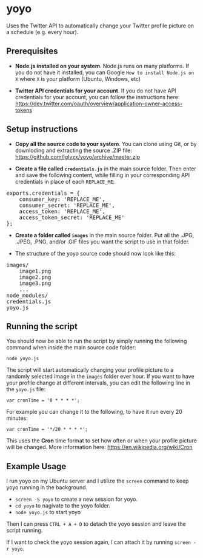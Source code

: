 # yoyo
Uses the Twitter API to automatically change your Twitter profile picture on a schedule (e.g. every hour).

## Prerequisites

- **Node.js installed on your system**. Node.js runs on many platforms. If you do not have it installed, you can Google `How to install Node.js on X` where `X` is your platform (Ubuntu, Windows, etc)

- **Twitter API credentials for your account**. If you do not have API credentials for your account, you can follow the instructions here: https://dev.twitter.com/oauth/overview/application-owner-access-tokens

## Setup instructions

- **Copy all the source code to your system**. You can clone using Git, or by downloding and extracting the source .ZIP file: https://github.com/iglvzx/yoyo/archive/master.zip

- **Create a file called `credentials.js`** in the main source folder. Then enter and save the following content, while filling in your corresponding API credentials in place of each `REPLACE_ME`:

<pre>
exports.credentials = {
    consumer_key: 'REPLACE_ME',
    consumer_secret: 'REPLACE_ME',
    access_token: 'REPLACE_ME',
    access_token_secret: 'REPLACE_ME'
};
</pre>

- **Create a folder called `images`** in the main source folder. Put all the .JPG, .JPEG, .PNG, and/or .GIF files you want the script to use in that folder.

- The structure of the yoyo source code should now look like this:

<pre>
images/
    image1.png
    image2.png
    image3.png
    ...
node_modules/
credentials.js
yoyo.js
</pre>

## Running the script

You should now be able to run the script by simply running the following command when inside the main source code folder:

`node yoyo.js`

The script will start automatically changing your profile picture to a randomly selected image in the `images` folder ever hour. If you want to have your profile change at different intervals, you can edit the following line in the `yoyo.js` file:

`var cronTime = '0 * * * *';`

For example you can change it to the following, to have it run every 20 minutes:

`var cronTime = '*/20 * * * *';`

This uses the **Cron** time format to set how often or when your profile picture will be changed. More information here: https://en.wikipedia.org/wiki/Cron

## Example Usage

I run yoyo on my Ubuntu server and I utilize the `screen` command to keep yoyo running in the background.

* `screen -S yoyo` to create a new session for yoyo.
* `cd yoyo` to nagivate to the yoyo folder.
* `node yoyo.js` to start yoyo

Then I can press `CTRL + A + D` to detach the yoyo session and leave the script running.

If I want to check the yoyo session again, I can attach it by running `screen -r yoyo`.
